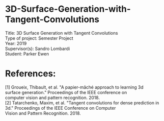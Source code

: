 # 3D-Surface-Generation-with-Tangent-Convolutions

Title: 3D Surface Generation with Tangent Convolutions <br />
Type of project: Semester Project <br />
Year: 2019 <br />
Supervisor(s): Sandro Lombardi <br />
Student: Parker Ewen <br />

# References:
[1] Groueix, Thibault, et al. "A papier-mâché approach to learning 3d surface generation." Proceedings of the IEEE conference on <br /> computer vision and pattern recognition. 2018. <br />
[2] Tatarchenko, Maxim, et al. "Tangent convolutions for dense prediction in 3d." Proceedings of the IEEE Conference on Computer <br /> Vision and Pattern Recognition. 2018. <br />
